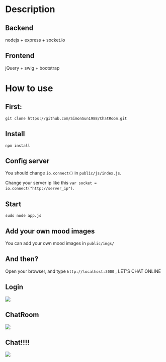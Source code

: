 Description
========================

Backend
------------

nodejs + express + socket.io

Frontend
--------------

jQuery + swig + bootstrap 

How to use
=========================

First:
-------------

    git clone https://github.com/SimonSun1988/ChatRoom.git

Install
-----------

    npm install
    
Config server
----------------

You should change ``io.connect()`` in ``public/js/index.js``.

Change your server ip like this ``var socket = io.connect("http://server_ip")``.

Start
---------

    sudo node app.js 
    
Add your own mood images
------------------------------

You can add your own mood images in ``public/imgs/``


And then?
------------

Open your browser, and type ``http://localhost:3000`` , LET'S CHAT ONLINE

Login
--------------

![](https://raw2.github.com/SimonSun1988/ChatRoom/master/demo_image/login.png)

ChatRoom
------------------
![](https://raw2.github.com/SimonSun1988/ChatRoom/master/demo_image/index.png)

Chat!!!!
-------------

![](https://raw2.github.com/SimonSun1988/ChatRoom/master/demo_image/sendImage.png)
